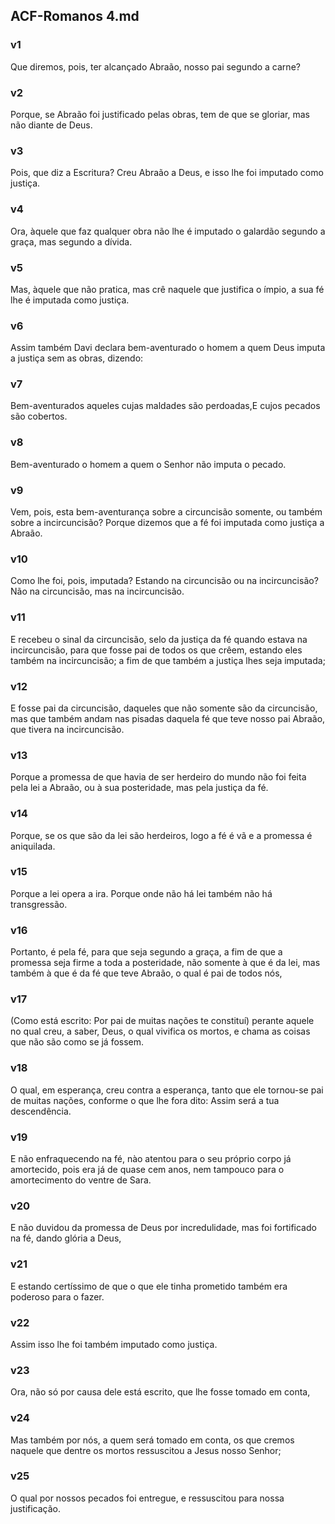 ## ACF-Romanos 4.md
### v1
 Que diremos, pois, ter alcançado Abraão, nosso pai segundo a carne?
### v2
 Porque, se Abraão foi justificado pelas obras, tem de que se gloriar, mas não diante de Deus.
### v3
 Pois, que diz a Escritura? Creu Abraão a Deus, e isso lhe foi imputado como justiça.
### v4
 Ora, àquele que faz qualquer obra não lhe é imputado o galardão segundo a graça, mas segundo a dívida.
### v5
 Mas, àquele que não pratica, mas crê naquele que justifica o ímpio, a sua fé lhe é imputada como justiça.
### v6
 Assim também Davi declara bem-aventurado o homem a quem Deus imputa a justiça sem as obras, dizendo:
### v7
 Bem-aventurados aqueles cujas maldades são perdoadas,E cujos pecados são cobertos.
### v8
 Bem-aventurado o homem a quem o Senhor não imputa o pecado.
### v9
 Vem, pois, esta bem-aventurança sobre a circuncisão somente, ou também sobre a incircuncisão? Porque dizemos que a fé foi imputada como justiça a Abraão.
### v10
 Como lhe foi, pois, imputada? Estando na circuncisão ou na incircuncisão? Não na circuncisão, mas na incircuncisão.
### v11
 E recebeu o sinal da circuncisão, selo da justiça da fé quando estava na incircuncisão, para que fosse pai de todos os que crêem, estando eles também na incircuncisão; a fim de que também a justiça lhes seja imputada;
### v12
 E fosse pai da circuncisão, daqueles que não somente são da circuncisão, mas que também andam nas pisadas daquela fé que teve nosso pai Abraão, que tivera na incircuncisão.
### v13
 Porque a promessa de que havia de ser herdeiro do mundo não foi feita pela lei a Abraão, ou à sua posteridade, mas pela justiça da fé.
### v14
 Porque, se os que são da lei são herdeiros, logo a fé é vã e a promessa é aniquilada.
### v15
 Porque a lei opera a ira. Porque onde não há lei também não há transgressão.
### v16
 Portanto, é pela fé, para que seja segundo a graça, a fim de que a promessa seja firme a toda a posteridade, não somente à que é da lei, mas também à que é da fé que teve Abraão, o qual é pai de todos nós,
### v17
 (Como está escrito: Por pai de muitas nações te constituí) perante aquele no qual creu, a saber, Deus, o qual vivifica os mortos, e chama as coisas que não são como se já fossem.
### v18
 O qual, em esperança, creu contra a esperança, tanto que ele tornou-se pai de muitas nações, conforme o que lhe fora dito: Assim será a tua descendência.
### v19
 E não enfraquecendo na fé, nào atentou para o seu próprio corpo já amortecido, pois era já de quase cem anos, nem tampouco para o amortecimento do ventre de Sara.
### v20
 E não duvidou da promessa de Deus por incredulidade, mas foi fortificado na fé, dando glória a Deus,
### v21
 E estando certíssimo de que o que ele tinha prometido também era poderoso para o fazer.
### v22
 Assim isso lhe foi também imputado como justiça.
### v23
 Ora, não só por causa dele está escrito, que lhe fosse tomado em conta,
### v24
 Mas também por nós, a quem será tomado em conta, os que cremos naquele que dentre os mortos ressuscitou a Jesus nosso Senhor;
### v25
 O qual por nossos pecados foi entregue, e ressuscitou para nossa justificação.
